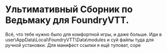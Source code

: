 # Ультимативный Сборник по Ведьмаку для FoundryVTT.
Всё, что тебе нужно было для комфортной игры, и даже больше.
Иди в user\AppData\Local\FoundryVTT\Data\modules и суй файлы туда для ручной установки.
Для манифест ссылки я ещё туповат, соре
